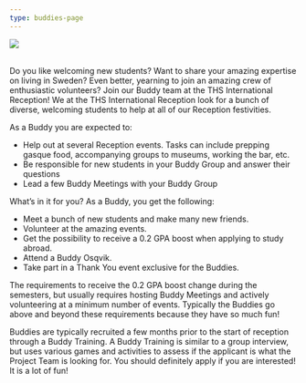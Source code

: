 ```yaml
---
type: buddies-page
---
```

![](/./copy-of-buddy-collage.png)

\
Do you like welcoming new students? Want to share your amazing expertise on living in Sweden? Even better, yearning to join an amazing crew of enthusiastic volunteers? Join our Buddy team at the THS International Reception! We at the THS International Reception look for a bunch of diverse, welcoming students to help at all of our Reception festivities. 

As a Buddy you are expected to:

* Help out at several Reception events. Tasks can include prepping gasque food, accompanying groups to museums, working the bar, etc.
* Be responsible for new students in your Buddy Group and answer their questions
* Lead a few Buddy Meetings with your Buddy Group

What’s in it for you? As a Buddy, you get the following: 

* Meet a bunch of new students and make many new friends.
* Volunteer at the amazing events.
* Get the possibility to receive a 0.2 GPA boost when applying to study abroad.
* Attend a Buddy Osqvik.
* Take part in a Thank You event exclusive for the Buddies. 

The requirements to receive the 0.2 GPA boost change during the semesters, but usually requires hosting Buddy Meetings and actively volunteering at a minimum number of events. Typically the Buddies go above and beyond these requirements because they have so much fun!

Buddies are typically recruited a few months prior to the start of reception through a Buddy Training. A Buddy Training is similar to a group interview, but uses various games and activities to assess if the applicant is what the Project Team is looking for. You should definitely apply if you are interested! It is a lot of fun!
